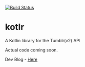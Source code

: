 [![Build Status](https://travis-ci.com/highthunder/kotlr.svg?branch=master)](https://travis-ci.com/highthunder/kotlr)

# kotlr
A Kotlin library for the Tumblr(v2) API

Actual code coming soon.

Dev Blog - [Here](https://kotlr-development.tumblr.com/)
